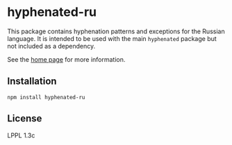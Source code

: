 # hyphenated-ru

This package contains hyphenation patterns and exceptions for the Russian language. It is intended to be used with the main `hyphenated` package
but not included as a dependency.

See the [home page](https://github.com/sergeysolovev/hyphenated) for more
information.

## Installation

```shell
npm install hyphenated-ru
```

## License

LPPL 1.3c
